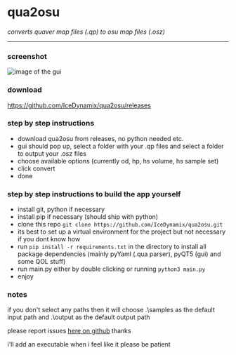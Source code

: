 # qua2osu
_converts quaver map files (.qp) to osu map files (.osz)_

---
### screenshot
![image of the gui](https://i.imgur.com/LYwGaVj.png)

### download
https://github.com/IceDynamix/qua2osu/releases

### step by step instructions
* download qua2osu from releases, no python needed etc.
* gui should pop up, select a folder with your .qp files and select a folder to output your .osz files
* choose available options (currently od, hp, hs volume, hs sample set)
* click convert
* done

### step by step instructions to build the app yourself
* install git, python if necessary
* install pip if necessary (should ship with python)
* clone this repo `git clone https://github.com/IceDynamix/qua2osu.git`
* its best to set up a virtual environment for the project but not necessary if you dont know how
* run `pip install -r requirements.txt` in the directory to install all package dependencies (mainly pyYaml (.qua parser), pyQT5 (gui) and some QOL stuff)
* run main.py either by double clicking or running `python3 main.py`
* enjoy


### notes

if you don't select any paths then it will choose .\samples as the default input path and .\output as the default output path

please report issues [here on github](https://github.com/IceDynamix/qua2osu/issues) thanks

i'll add an executable when i feel like it please be patient
